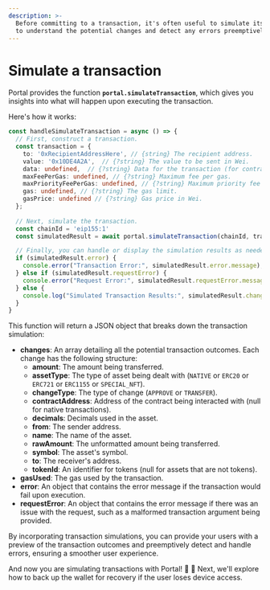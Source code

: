 ```yaml
---
description: >-
  Before committing to a transaction, it's often useful to simulate its outcome
  to understand the potential changes and detect any errors preemptively.
---
```


# Simulate a transaction

Portal provides the function **`portal.simulateTransaction`**, which gives you insights into what will happen upon executing the transaction.

Here's how it works:

```typescript
const handleSimulateTransaction = async () => {
  // First, construct a transaction.
  const transaction = {
    to: '0xRecipientAddressHere', // {string} The recipient address.
    value: '0x10DE4A2A',  // {?string} The value to be sent in Wei.
    data: undefined,  // {?string} Data for the transaction (for contract interactions).
    maxFeePerGas: undefined, // {?string} Maximum fee per gas.
    maxPriorityFeePerGas: undefined, // {?string} Maximum priority fee per gas.
    gas: undefined, // {?string} The gas limit.
    gasPrice: undefined // {?string} Gas price in Wei.
  };
  
  // Next, simulate the transaction.
  const chainId = 'eip155:1'
  const simulatedResult = await portal.simulateTransaction(chainId, transaction);

  // Finally, you can handle or display the simulation results as needed.
  if (simulatedResult.error) {
    console.error("Transaction Error:", simulatedResult.error.message);
  } else if (simulatedResult.requestError) {
    console.error("Request Error:", simulatedResult.requestError.message);
  } else {
    console.log("Simulated Transaction Results:", simulatedResult.changes);
  }
}
```

This function will return a JSON object that breaks down the transaction simulation:

* **changes**: An array detailing all the potential transaction outcomes. Each change has the following structure:
  * **amount**: The amount being transferred.
  * **assetType**: The type of asset being dealt with (`NATIVE` or `ERC20` or `ERC721` or `ERC1155` or `SPECIAL_NFT`).
  * **changeType**: The type of change (`APPROVE` or `TRANSFER`).
  * **contractAddress**: Address of the contract being interacted with (null for native transactions).
  * **decimals**: Decimals used in the asset.
  * **from**: The sender address.
  * **name**: The name of the asset.
  * **rawAmount**: The unformatted amount being transferred.
  * **symbol**: The asset's symbol.
  * **to**: The receiver's address.
  * **tokenId**: An identifier for tokens (null for assets that are not tokens).
* **gasUsed**: The gas used by the transaction.
* **error**: An object that contains the error message if the transaction would fail upon execution.
* **requestError**: An object that contains the error message if there was an issue with the request, such as a malformed transaction argument being provided.

By incorporating transaction simulations, you can provide your users with a preview of the transaction outcomes and preemptively detect and handle errors, ensuring a smoother user experience.

And now you are simulating transactions with Portal! 🙌 🚀 Next, we'll explore how to back up the wallet for recovery if the user loses device access.

